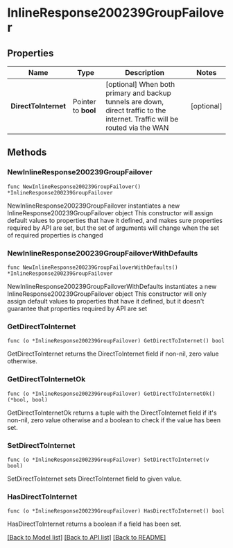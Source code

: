 # InlineResponse200239GroupFailover

## Properties

Name | Type | Description | Notes
------------ | ------------- | ------------- | -------------
**DirectToInternet** | Pointer to **bool** | [optional] When both primary and backup tunnels are down, direct traffic to the internet. Traffic will be routed via the WAN | [optional] 

## Methods

### NewInlineResponse200239GroupFailover

`func NewInlineResponse200239GroupFailover() *InlineResponse200239GroupFailover`

NewInlineResponse200239GroupFailover instantiates a new InlineResponse200239GroupFailover object
This constructor will assign default values to properties that have it defined,
and makes sure properties required by API are set, but the set of arguments
will change when the set of required properties is changed

### NewInlineResponse200239GroupFailoverWithDefaults

`func NewInlineResponse200239GroupFailoverWithDefaults() *InlineResponse200239GroupFailover`

NewInlineResponse200239GroupFailoverWithDefaults instantiates a new InlineResponse200239GroupFailover object
This constructor will only assign default values to properties that have it defined,
but it doesn't guarantee that properties required by API are set

### GetDirectToInternet

`func (o *InlineResponse200239GroupFailover) GetDirectToInternet() bool`

GetDirectToInternet returns the DirectToInternet field if non-nil, zero value otherwise.

### GetDirectToInternetOk

`func (o *InlineResponse200239GroupFailover) GetDirectToInternetOk() (*bool, bool)`

GetDirectToInternetOk returns a tuple with the DirectToInternet field if it's non-nil, zero value otherwise
and a boolean to check if the value has been set.

### SetDirectToInternet

`func (o *InlineResponse200239GroupFailover) SetDirectToInternet(v bool)`

SetDirectToInternet sets DirectToInternet field to given value.

### HasDirectToInternet

`func (o *InlineResponse200239GroupFailover) HasDirectToInternet() bool`

HasDirectToInternet returns a boolean if a field has been set.


[[Back to Model list]](../README.md#documentation-for-models) [[Back to API list]](../README.md#documentation-for-api-endpoints) [[Back to README]](../README.md)


